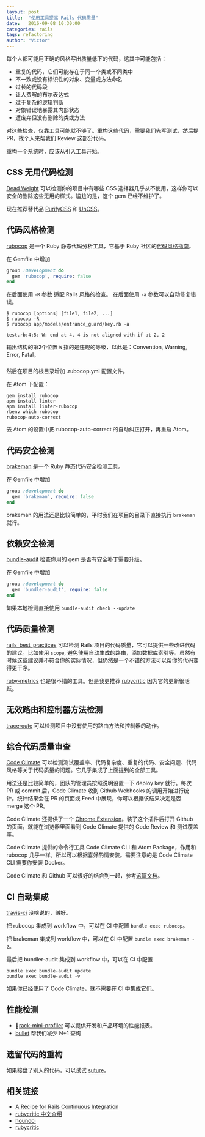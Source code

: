 ```yaml
---
layout: post
title:  "使用工具提高 Rails 代码质量"
date:   2016-09-08 10:30:00
categories: rails
tags: refactoring
author: "Victor"
---
```


每个人都可能用正确的风格写出质量低下的代码，这其中可能包括：

* 重复的代码，它们可能存在于同一个类或不同类中
* 不一致或没有标识性的对象、变量或方法命名
* 过长的代码段
* 让人费解的布尔表达式
* 过于复杂的逻辑判断
* 对象错误地暴露其内部状态
* 遭废弃但没有删除的类或方法

对这些检查，仅靠工具可能就不够了。重构这些代码，需要我们先写测试，然后提 PR，找个人来帮我们 Review 这部分代码。

重构一个系统时，应该从引入工具开始。

## CSS 无用代码检测
[Dead Weight](https://github.com/aanand/deadweight) 可以检测你的项目中有哪些 CSS 选择器几乎从不使用，这样你可以安全的删除这些无用的样式。尴尬的是，这个 gem 已经不维护了。

现在推荐替代品 [PurifyCSS](https://github.com/purifycss/purifycss) 和 [UnCSS](https://github.com/giakki/uncss)。

## 代码风格检测
[rubocop](https://github.com/bbatsov/rubocop) 是一个 Ruby 静态代码分析工具，它基于 Ruby 社区的[代码风格指南](https://github.com/bbatsov/ruby-style-guide)。

在 Gemfile 中增加

```ruby
group :development do
  gem 'rubocop', require: false
end
```

在后面使用 `-R` 参数 适配 Rails 风格的检查。
在后面使用 `-a` 参数可以自动修复错误。

```shell
$ rubocop [options] [file1, file2, ...]
$ rubocop -R
$ rubocop app/models/entrance_guard/key.rb -a
```

`test.rb:4:5: W: end at 4, 4 is not aligned with if at 2, 2`

输出结构的第2个位置 `W` 指的是违规的等级，以此是：Convention, Warning, Error, Fatal。

###

然后在项目的根目录增加 .rubocop.yml 配置文件。

在 Atom 下配置：

```shell
gem install rubocop
apm install linter
apm install linter-rubocop
rbenv which rubocop
rubocop-auto-correct
```

去 Atom 的设置中把 rubocop-auto-correct 的自动纠正打开，再重启 Atom。

## 代码安全检测

[brakeman](https://github.com/presidentbeef/brakeman) 是一个 Ruby 静态代码安全检测工具。

在 Gemfile 中增加

```ruby
group :development do
  gem 'brakeman', require: false
end
```

brakeman 的用法还是比较简单的，平时我们在项目的目录下直接执行 `brakeman` 就行。


## 依赖安全检测

[bundle-audit](https://github.com/rubysec/bundler-audit) 检查你用的 gem 是否有安全补丁需要升级。

在 Gemfile 中增加

```ruby
group :development do
  gem 'bundler-audit', require: false
end
```

如果本地检测直接使用 `bundle-audit check --update`

## 代码质量检测

[rails_best_practices](https://github.com/railsbp/rails_best_practices) 可以检测 Rails 项目的代码质量，它可以提供一些改进代码的建议。比如使用 `scope`, 避免使用自动生成的路由，添加数据库索引等。虽然有时候这些建议并不符合你的实际情况，但仍然是一个不错的方法可以帮你的代码变得更干净。

[ruby-metrics](https://github.com/johnewart/ruby-metrics) 也是很不错的工具。但是我更推荐 [rubycritic](https://github.com/whitesmith/rubycritic) 因为它的更新很活跃。

## 无效路由和控制器方法检测

[traceroute](https://github.com/amatsuda/traceroute) 可以检测项目中没有使用的路由方法和控制器的动作。

## 综合代码质量审查

[Code Climate](https://codeclimate.com/) 可以检测测试覆盖率、代码复杂度、重复的代码、安全问题、代码风格等关于代码质量的问题。它几乎集成了上面提到的全部工具。

用法还是比较简单的，团队的管理员按照说明设置一下 deploy key 就行。每次 PR 或 commit 后，Code Climate 收到 Github Webhooks 的调用开始进行统计。统计结果会在 PR 的页面或 Feed 中展现，你可以根据该结果决定是否 merge 这个 PR。

Code Climate 还提供了一个 [Chrome Extension](https://codeclimate.com/browser-extension)。装了这个插件后打开 Github 的页面，就能在浏览器里面看到 Code Climate 提供的 Code Review 和 测试覆盖率。

Code Climate 提供的命令行工具 Code Climate CLI 和 Atom Package，作用和 rubocop 几乎一样。所以可以根据喜好酌情安装。需要注意的是 Code Climate CLI 需要你安装 Docker。

Code Climate 和 Github 可以很好的结合到一起，参考[这篇文档](https://docs.codeclimate.com/docs/github)。

## CI 自动集成

[travis-ci](https://travis-ci.org/) 没啥说的，贼好。

把 rubocop 集成到 workflow 中，可以在 CI 中配置 `bundle exec rubocop`。

把 brakeman 集成到 workflow 中，可以在 CI 中配置 `bundle exec brakeman -z`。

最后把 bundler-audit 集成到 workflow 中，可以在 CI 中配置

```
bundle exec bundle-audit update
bundle exec bundle-audit -v
```

如果你已经使用了 Code Climate，就不需要在 CI 中集成它们。

## 性能检测

* [rack-mini-profiler](https://github.com/MiniProfiler/rack-mini-profiler) 可以提供开发和产品环境的性能报表。
* [bullet](https://github.com/flyerhzm/bullet) 帮我们减少 N+1 查询

## 遗留代码的重构

如果接盘了别人的代码，可以试试 [suture](https://github.com/testdouble/suture)。

## 相关链接

* [A Recipe for Rails Continuous Integration](https://mattbrictson.com/rails-continuous-integration)
* [rubycritic 中文介绍](https://ruby-china.org/topics/28746)
* [houndci](https://houndci.com/)
* [rubycritic](https://github.com/whitesmith/rubycritic)

